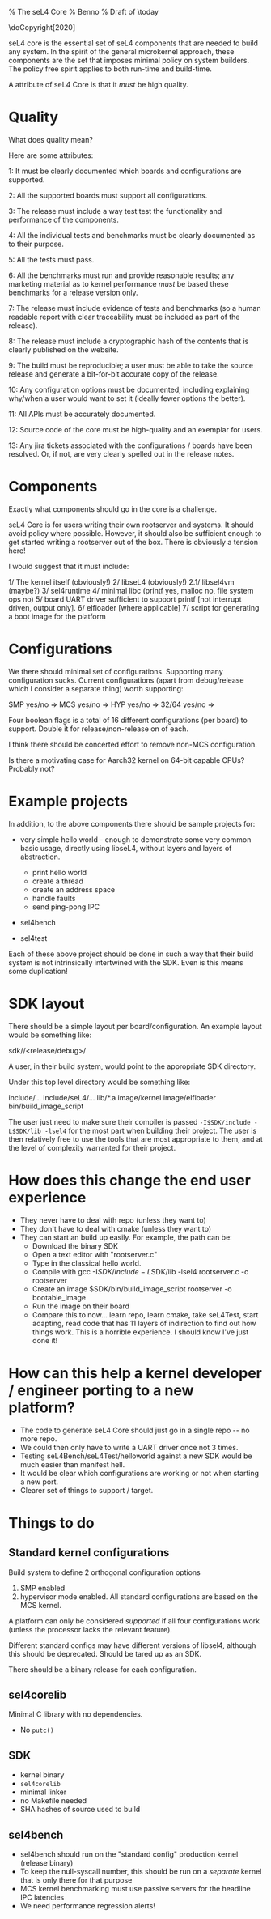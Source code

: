 % The seL4 Core
% Benno
% Draft of \today
<!--
	Use the above to set title, author and date.
	First use of seL4 must have registered trademark sign, as above.
	Date is optional; if no date is given, author(s) is optional.
-->

<!--
	Copyright 2020, Ben Leslie
	SPDX-License-Identifier: CC-BY-SA-4.0
-->
	
\doCopyright[2020]
<!--
	Keep the above command at the top to produce the copyright note,
	the argument is the copyright year; if omitted (incl brackets),
	it defaults to the year of build.
-->

seL4 core is the essential set of seL4 components that are needed to build any system.
In the spirit of the general microkernel approach, these components are the set that imposes minimal policy on system builders.
The policy free spirit applies to both run-time and build-time.

A attribute of seL4 Core is that it *must* be high quality.


# Quality

What does quality mean?

Here are some attributes:

1: It must be clearly documented which boards and configurations are supported.

2: All the supported boards must support all configurations.

3: The release must include a way test test the functionality and performance of the components.

4: All the individual tests and benchmarks must be clearly documented as to their purpose.

5: All the tests must pass.

6: All the benchmarks must run and provide reasonable results; any marketing material as to kernel performance *must* be based these benchmarks for a release version only.

7: The release must include evidence of tests and benchmarks (so a human readable report with clear traceability must be included as part of the release).

8: The release must include a cryptographic hash of the contents that is clearly published on the website.

9: The build must be reproducible; a user must be able to take the source release and generate a bit-for-bit accurate copy of the release.

10: Any configuration options must be documented, including explaining why/when a user would want to set it (ideally fewer options the better).

11: All APIs must be accurately documented.

12: Source code of the core must be high-quality and an exemplar for users.

13: Any jira tickets associated with the configurations / boards have been resolved. Or, if not, are very clearly spelled out in the release notes.


# Components

Exactly what components should go in the core is a challenge.

seL4 Core is for users writing their own rootserver and systems.
It should avoid policy where possible.
However, it should also be sufficient enough to get started writing a rootserver out of the box.
There is obviously a tension here!

I would suggest that it must include:

1/ The kernel itself (obviously!)
2/ libseL4 (obviously!)
2.1/ libsel4vm (maybe?)
3/ sel4runtime
4/ minimal libc (printf yes, malloc no, file system ops no)
5/ board UART driver sufficient to support printf [not interrupt driven, output only].
6/ elfloader [where applicable]
7/ script for generating a boot image for the platform


# Configurations

We there should minimal set of configurations.
Supporting many configuration sucks.
Current configurations (apart from debug/release which I consider a separate thing) worth supporting:

 SMP    yes/no =>
 MCS    yes/no =>
 HYP    yes/no =>
 32/64  yes/no =>

Four boolean flags is a total of 16 different configurations (per board) to support.
Double it for release/non-release on of each.

I think there should be concerted effort to remove non-MCS configuration.

Is there a motivating case for Aarch32 kernel on 64-bit capable CPUs? Probably not?


# Example projects

In addition, to the above components there should be sample projects for:

* very simple hello world - enough to demonstrate some very common basic usage, directly using libseL4, without layers and layers of abstraction.
   - print hello world
   - create a thread
   - create an address space
   - handle faults
   - send ping-pong IPC

* sel4bench

* sel4test

Each of these above project should be done in such a way that their build system is not intrinsically intertwined with the SDK.
Even is this means some duplication!


# SDK layout

There should be a simple layout per board/configuration. An example layout would be something like:

   sdk/<board name>/<release/debug>/<config name>

A user, in their build system, would point to the appropriate SDK directory.

Under this top level directory would be something like:

   include/...
   include/seL4/...
   lib/*.a
   image/kernel
   image/elfloader
   bin/build_image_script

The user just need to make sure their compiler is passed `-I$SDK/include -L$SDK/lib -lsel4` for the most part when building their project.
The user is then relatively free to use the tools that are most appropriate to them, and at the level of complexity warranted for their project.


# How does this change the end user experience

- They never have to deal with repo (unless they want to)
- They don't have to deal with cmake (unless they want to)
- They can start an build up easily. For example, the path can be:
  - Download the binary SDK
  - Open a text editor with "rootserver.c"
  - Type in the classical hello world.
  - Compile with gcc -I$SDK/include -L$SDK/lib -lsel4 rootserver.c -o rootserver
  - Create an image  $SDK/bin/build_image_script rootserver -o bootable_image
  - Run the image on their board
  - Compare this to now... learn repo, learn cmake, take seL4Test, start adapting, read code that
    has 11 layers of indirection to find out how things work. This is a horrible experience. I
    should know I've just done it!

# How can this help a kernel developer / engineer porting to a new platform?

 - The code to generate seL4 Core should just go in a single repo -- no more repo.
 - We could then only have to write a UART driver once not 3 times.
 - Testing seL4Bench/seL4Test/helloworld against a new SDK would be much easier than manifest hell.
 - It would be clear which configurations are working or not when starting a new port.
 - Clearer set of things to support / target.

# Things to do

## Standard kernel configurations

Build system to define 2 orthogonal configuration options
1. SMP enabled
2. hypervisor mode enabled.
All standard configurations are based on the MCS kernel.

A platform can only be considered *supported* if all four
configurations work (unless the processor lacks the relevant feature).

Different standard configs may have different versions of libsel4,
although this should be deprecated. Should be tared up as an SDK.

There should be a binary release for each configuration.

## sel4corelib

Minimal C library with no dependencies.

* No `putc()`

## SDK

* kernel binary
* `sel4corelib`
* minimal linker
* no Makefile needed
* SHA hashes of source used to build

## sel4bench

* sel4bench should run on the "standard config" production kernel
  (release binary)
* To keep the null-syscall number, this should be run on a *separate*
kernel that is only there for that purpose
* MCS kernel benchmarking must use passive servers for the headline
IPC latencies
* We need performance regression alerts!
